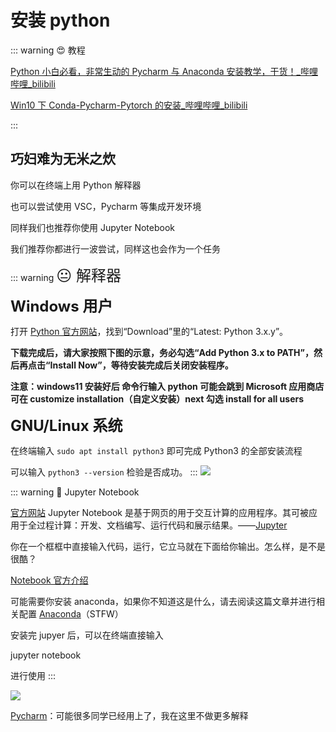 # 安装 python

::: warning 😍 教程

[Python 小白必看，非常生动的 Pycharm 与 Anaconda 安装教学，干货！_哔哩哔哩_bilibili](https://www.bilibili.com/video/BV1Bp4y117UW)

<Bilibili bvid='BV1Bp4y117UW'/>

[Win10 下 Conda-Pycharm-Pytorch 的安装_哔哩哔哩_bilibili](https://www.bilibili.com/video/BV15U4y1J7Ss)

<Bilibili bvid='BV15U4y1J7Ss'/>
:::

## 巧妇难为无米之炊

你可以在终端上用 Python 解释器

也可以尝试使用 VSC，Pycharm 等集成开发环境

同样我们也推荐你使用 Jupyter Notebook

我们推荐你都进行一波尝试，同样这也会作为一个任务

::: warning <font size=5>😐 解释器</font>

<font size=5><strong>Windows 用户</strong></font>

打开 [Python 官方网站](https://www.python.org/)，找到“Download”里的“Latest: Python 3.x.y”。

<strong>下载完成后，请大家按照下图的示意，务必勾选“Add Python 3.x to PATH”，然后再点击“Install Now”，等待安装完成后关闭安装程序。</strong>

<strong>注意：windows11 安装好后 命令行输入 python 可能会跳到 Microsoft 应用商店 可在 customize installation（自定义安装）next  勾选 install for all users</strong>

<font size=5><strong>GNU/Linux 系统</strong></font>

在终端输入 `sudo apt install python3` 即可完成 Python3 的全部安装流程

可以输入 `python3 --version` 检验是否成功。
:::
![](https://cdn.xyxsw.site/boxcn95LbcwuMC2dIViOxWk8BFb.png)

::: warning 🤔 Jupyter Notebook

[官方网站](https://jupyter.org/) Jupyter Notebook 是基于网页的用于交互计算的应用程序。其可被应用于全过程计算：开发、文档编写、运行代码和展示结果。——[Jupyter](https://link.zhihu.com/?target=https%3A//jupyter-notebook.readthedocs.io/en/stable/notebook.html)

你在一个框框中直接输入代码，运行，它立马就在下面给你输出。怎么样，是不是很酷？

[Notebook 官方介绍](https://link.zhihu.com/?target=https%3A//jupyter-notebook.readthedocs.io/en/stable/notebook.html)

可能需要你安装 anaconda，如果你不知道这是什么，请去阅读这篇文章并进行相关配置 [Anaconda](https://zhuanlan.zhihu.com/p/32925500)（STFW）

安装完 jupyer 后，可以在终端直接输入

jupyter notebook

进行使用
:::

![](https://cdn.xyxsw.site/boxcnfwk8gnFAHu5JzVUiugJjQe.png)

[Pycharm](https://www.jetbrains.com/zh-cn/pycharm/)：可能很多同学已经用上了，我在这里不做更多解释
